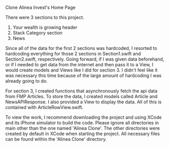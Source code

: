 Clone Alinea Invest's Home Page

There were 3 sections to this project.
1. Your wealth is growing header
2. Stack Category section
3. News

Since all of the data for the first 2 sections was hardcoded, I resorted to hardcoding 
everything for those 2 sections in Section1.swift and Section2.swift, respectively. Going 
forward, if I was given data beforehand, or if I needed to get data from the internet and 
then pass it to a View, I would create models and Views like I did for section 3. I didn't 
feel like it was necessary this time because of the large amount of hardcoding I was already 
going to do.

For section 3, I created functions that asynchronously fetch the api data from FMP Articles.
To store the data, I created models called Article and NewsAPIResponse. I also provided a
View to display the data. All of this is contained with ArticleRowView.swift. 

To view the work, I recommend downloading the project and using XCode and its iPhone 
simulator to build the code. Please ignore all directories in main other than the one named
'Alinea Clone'. The other directories were created by default in XCode when starting the
project. All necessary files can be found within the 'Alinea Clone' directory.

